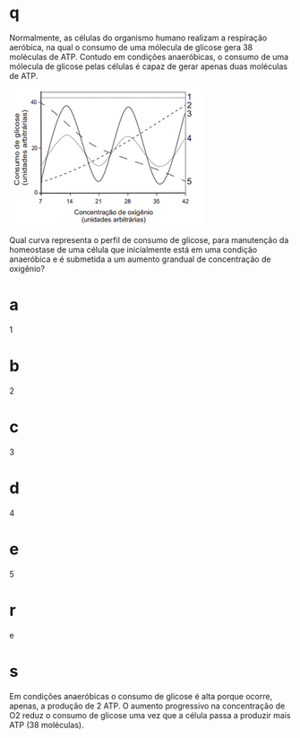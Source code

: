 # q
Normalmente, as células do organismo humano realizam a respiração aeróbica, na qual o consumo de uma mólecula de glicose gera 38 moléculas de ATP. Contudo em condições anaeróbicas, o consumo de uma mólecula de glicose pelas células é capaz de gerar apenas duas moléculas de ATP.

![](6044c1dc-3882-323b-99c7-ded74ae2727c.png)

Qual curva representa o perfil de consumo de glicose, para manutenção da homeostase de uma célula que inicialmente está em uma condição anaeróbica e é submetida a um aumento grandual de concentração de oxigênio?

# a
1

# b
2

# c
3

# d
4

# e
5

# r
e

# s
Em condições anaeróbicas o consumo de glicose é alta porque ocorre, apenas, a produção de 2 ATP. O aumento progressivo na concentração de O2 reduz o consumo de glicose uma vez que a célula passa a produzir mais ATP (38 moléculas).
